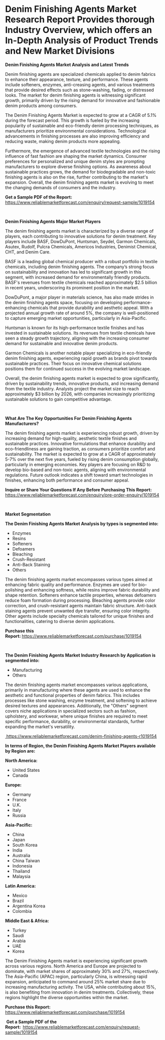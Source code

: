 <p><h1>Denim Finishing Agents Market Research Report Provides thorough Industry Overview, which offers an In-Depth Analysis of Product Trends and New Market Divisions</h1></p><p><strong>Denim Finishing Agents Market Analysis and Latest Trends</strong></p>
<p><p>Denim finishing agents are specialized chemicals applied to denim fabrics to enhance their appearance, texture, and performance. These agents include softeners, enzymes, anti-creasing agents, and various treatments that provide desired effects such as stone-washing, fading, or distressed looks. The market for denim finishing agents is witnessing significant growth, primarily driven by the rising demand for innovative and fashionable denim products among consumers.</p><p>The Denim Finishing Agents Market is expected to grow at a CAGR of 5.1% during the forecast period. This growth is fueled by the increasing popularity of sustainable and eco-friendly denim processing techniques, as manufacturers prioritize environmental considerations. Technological advancements in finishing processes are also improving efficiency and reducing waste, making denim products more appealing. </p><p>Furthermore, the emergence of advanced textile technologies and the rising influence of fast fashion are shaping the market dynamics. Consumer preferences for personalized and unique denim styles are prompting manufacturers to explore diverse finishing options. As awareness about sustainable practices grows, the demand for biodegradable and non-toxic finishing agents is also on the rise, further contributing to the market's expansion. Overall, the denim finishing agents market is evolving to meet the changing demands of consumers and the industry.</p></p>
<p><strong>Get a Sample PDF of the Report:&nbsp;</strong> <a href="https://www.reliablemarketforecast.com/enquiry/request-sample/1019154?utm_campaign=2291&utm_medium=2&utm_source=Github&utm_content=ia&utm_term=17042025&utm_id=denim-finishing-agents">https://www.reliablemarketforecast.com/enquiry/request-sample/1019154</a></p>
<p>&nbsp;</p>
<p><strong>Denim Finishing Agents Major Market Players</strong></p>
<p><p>The denim finishing agents market is characterized by a diverse range of players, each contributing to innovative solutions for denim treatment. Key players include BASF, DowDuPont, Huntsman, Seydel, Garmon Chemicals, Asutex, Rudolf, Pulcra Chemicals, Americos Industries, Denimist Chemical, CHT, and Denim Care.</p><p>BASF is a leading global chemical producer with a robust portfolio in textile chemicals, including denim finishing agents. The company’s strong focus on sustainability and innovation has led to significant growth in this segment, with increased demand for environmentally friendly products. BASF's revenues from textile chemicals reached approximately $2.5 billion in recent years, underscoring its prominent position in the market.</p><p>DowDuPont, a major player in materials science, has also made strides in the denim finishing agents space, focusing on developing performance-enhancing chemicals that provide durability and aesthetic appeal. With a projected annual growth rate of around 5%, the company is well-positioned to capture emerging market opportunities, particularly in Asia-Pacific.</p><p>Huntsman is known for its high-performance textile finishes and has invested in sustainable solutions. Its revenues from textile chemicals have seen a steady growth trajectory, aligning with the increasing consumer demand for sustainable and innovative denim products.</p><p>Garmon Chemicals is another notable player specializing in eco-friendly denim finishing agents, experiencing rapid growth as brands pivot towards sustainable practices. Their focus on innovative chemical solutions positions them for continued success in the evolving market landscape.</p><p>Overall, the denim finishing agents market is expected to grow significantly, driven by sustainability trends, innovative products, and increasing demand from the textile industry. Analysts project the market size to reach approximately $3 billion by 2026, with companies increasingly prioritizing sustainable solutions to gain competitive advantage.</p></p>
<p>&nbsp;</p>
<p><strong>What Are The Key Opportunities For Denim Finishing Agents Manufacturers?</strong></p>
<p><p>The denim finishing agents market is experiencing robust growth, driven by increasing demand for high-quality, aesthetic textile finishes and sustainable practices. Innovative formulations that enhance durability and eco-friendliness are gaining traction, as consumers prioritize comfort and sustainability. The market is expected to grow at a CAGR of approximately 5-7% over the next five years, fueled by rising denim consumption globally, particularly in emerging economies. Key players are focusing on R&D to develop bio-based and non-toxic agents, aligning with environmental regulations. Future outlook indicates a shift toward smart technologies in finishes, enhancing both performance and consumer appeal.</p></p>
<p><strong>Inquire or Share Your Questions If Any Before Purchasing This Report:</strong> <a href="https://www.reliablemarketforecast.com/enquiry/pre-order-enquiry/1019154?utm_campaign=2291&utm_medium=2&utm_source=Github&utm_content=ia&utm_term=17042025&utm_id=denim-finishing-agents">https://www.reliablemarketforecast.com/enquiry/pre-order-enquiry/1019154</a></p>
<p>&nbsp;</p>
<p><strong>Market Segmentation</strong></p>
<p><strong>The Denim Finishing Agents Market Analysis by types is segmented into:</strong></p>
<p><ul><li>Enzymes</li><li>Resins</li><li>Softeners</li><li>Defoamers</li><li>Bleaching</li><li>Crush-Resistant</li><li>Anti-Back Staining</li><li>Others</li></ul></p>
<p><p>The denim finishing agents market encompasses various types aimed at enhancing fabric quality and performance. Enzymes are used for bio-polishing and enhancing softness, while resins improve fabric durability and shape retention. Softeners enhance tactile properties, whereas defoamers reduce foam formation during processing. Bleaching agents provide color correction, and crush-resistant agents maintain fabric structure. Anti-back staining agents prevent unwanted dye transfer, ensuring color integrity. Other agents include specialty chemicals tailored for unique finishes and functionalities, catering to diverse denim applications.</p></p>
<p><strong>Purchase this Report:&nbsp;</strong><a href="https://www.reliablemarketforecast.com/purchase/1019154?utm_campaign=2291&utm_medium=2&utm_source=Github&utm_content=ia&utm_term=17042025&utm_id=denim-finishing-agents">https://www.reliablemarketforecast.com/purchase/1019154</a></p>
<p>&nbsp;</p>
<p><strong>The Denim Finishing Agents Market Industry Research by Application is segmented into:</strong></p>
<p><ul><li>Manufacturing</li><li>Others</li></ul></p>
<p><p>The denim finishing agents market encompasses various applications, primarily in manufacturing where these agents are used to enhance the aesthetic and functional properties of denim fabrics. This includes processes like stone washing, enzyme treatment, and softening to achieve desired textures and appearances. Additionally, the "Others" segment covers niche applications in specialized sectors such as fashion, upholstery, and workwear, where unique finishes are required to meet specific performance, durability, or environmental standards, further expanding the market's versatility.</p></p>
<p><a href="https://www.reliablemarketforecast.com/denim-finishing-agents-r1019154?utm_campaign=2291&utm_medium=2&utm_source=Github&utm_content=ia&utm_term=17042025&utm_id=denim-finishing-agents">&nbsp;https://www.reliablemarketforecast.com/denim-finishing-agents-r1019154</a></p>
<p><strong>In terms of Region, the Denim Finishing Agents Market Players available by Region are:</strong></p>
<p>
    <p> <strong> North America: </strong>
        <ul>
            <li>United States</li>
            <li>Canada</li>
        </ul>
        </p> 
    <p> <strong> Europe: </strong>
        <ul>
            <li>Germany</li>
            <li>France</li>
            <li>U.K.</li>
            <li>Italy</li>
            <li>Russia</li>
        </ul>
        </p> 
    <p> <strong> Asia-Pacific: </strong>
        <ul>
            <li>China</li>
            <li>Japan</li>
            <li>South Korea</li>
            <li>India</li>
            <li>Australia</li>
            <li>China Taiwan</li>
            <li>Indonesia</li>
            <li>Thailand</li>
            <li>Malaysia</li>
        </ul>
        </p> 
    <p> <strong> Latin America: </strong>
        <ul>
            <li>Mexico</li>
            <li>Brazil</li>
            <li>Argentina Korea</li>
            <li>Colombia</li>
        </ul>
        </p> 
    <p> <strong> Middle East & Africa: </strong>
        <ul>
            <li>Turkey</li>
            <li>Saudi</li>
            <li>Arabia</li>
            <li>UAE</li>
            <li>Korea</li>
        </ul>
    </p>
    </p>
<p><p>The Denim Finishing Agents market is experiencing significant growth across various regions. North America and Europe are projected to dominate, with market shares of approximately 30% and 27%, respectively. The Asia-Pacific (APAC) region, particularly China, is witnessing rapid expansion, anticipated to command around 25% market share due to increasing manufacturing activity. The USA, while contributing about 15%, is also benefiting from innovation in denim treatments. Collectively, these regions highlight the diverse opportunities within the market.</p></p>
<p><strong>Purchase this Report: </strong><a href="https://www.reliablemarketforecast.com/purchase/1019154?utm_campaign=2291&utm_medium=2&utm_source=Github&utm_content=ia&utm_term=17042025&utm_id=denim-finishing-agents">https://www.reliablemarketforecast.com/purchase/1019154</a></p>
<p>&nbsp;<strong>Get a Sample PDF of the Report:&nbsp;&nbsp;</strong><a href="https://www.reliablemarketforecast.com/enquiry/request-sample/1019154?utm_campaign=2291&utm_medium=2&utm_source=Github&utm_content=ia&utm_term=17042025&utm_id=denim-finishing-agents">https://www.reliablemarketforecast.com/enquiry/request-sample/1019154</a></p>
<p><strong></strong></p>
<p><p></p><p></p><p></p></p>